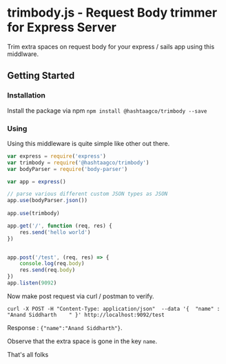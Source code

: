 # trimbody.js - Request Body trimmer for Express Server
Trim extra spaces on request body for your express / sails app using this middlware.


## Getting Started

### Installation
Install the package via npm `npm install @hashtaagco/trimbody --save`

### Using
Using this middleware is quite simple like other out there.

```js
var express = require('express')
var trimbody = require('@hashtaagco/trimbody')
var bodyParser = require('body-parser')

var app = express()

// parse various different custom JSON types as JSON
app.use(bodyParser.json())
 
app.use(trimbody)

app.get('/', function (req, res) {
	res.send('hello world')
})


app.post('/test', (req, res) => {
	console.log(req.body)
	res.send(req.body)
})
app.listen(9092)
```
Now make post request via curl / postman to verify.

`curl -X POST -H "Content-Type: application/json"  --data '{  "name" : "Anand Siddharth    " }' http://localhost:9092/test`

Response : `{"name":"Anand Siddharth"}`.

Observe that the extra space is gone in the key `name`.


That's all folks
